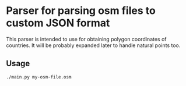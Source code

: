 # Parser for parsing osm files to custom JSON format

This parser is intended to use for obtaining polygon coordinates of countries. It will be probably expanded later to handle natural points too.

## Usage
```
./main.py my-osm-file.osm
```